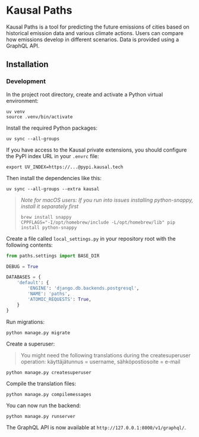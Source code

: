 # Kausal Paths

Kausal Paths is a tool for predicting the future emissions of cities based on historical emission data and various climate actions. Users can compare how emissions develop in different scenarios. Data is provided using a GraphQL API.

## Installation

### Development

In the project root directory, create and activate a Python virtual environment:

```shell
uv venv
source .venv/bin/activate
```

Install the required Python packages:

```shell
uv sync --all-groups
```

If you have access to the Kausal private extensions, you should configure the PyPI index URL in your `.envrc` file:

```shell
export UV_INDEX=https://...@pypi.kausal.tech
```

Then install the dependencies like this:

```shell
uv sync --all-groups --extra kausal
```

> _Note for macOS users: If you run into issues installing python-snappy, install it separately first_
>
> ```
> brew install snappy
> CPPFLAGS="-I/opt/homebrew/include -L/opt/homebrew/lib" pip install python-snappy
> ```

Create a file called `local_settings.py` in your repository root with the following contents:

```python
from paths.settings import BASE_DIR

DEBUG = True

DATABASES = {
    'default': {
        'ENGINE': 'django.db.backends.postgresql',
        'NAME': 'paths',
        'ATOMIC_REQUESTS': True,
    }
}
```

Run migrations:

```shell
python manage.py migrate
```

Create a superuser:

> You might need the following translations during the createsuperuser operation: käyttäjätunnus = username, sähköpostiosoite = e-mail

```shell
python manage.py createsuperuser
```

Compile the translation files:

```shell
python manage.py compilemessages
```

You can now run the backend:

```shell
python manage.py runserver
```

The GraphQL API is now available at `http://127.0.0.1:8000/v1/graphql/`.
